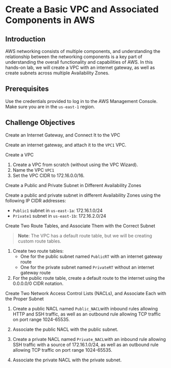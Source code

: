 ﻿# Create a Basic VPC and Associated Components in AWS

## Introduction

AWS networking consists of multiple components, and understanding the relationship between the networking components is a key part of understanding the overall functionality and capabilities of AWS. In this hands-on lab, we will create a VPC with an internet gateway, as well as create subnets across multiple Availability Zones.

## Prerequisites

Use the credentials provided to log in to the AWS Management Console. Make sure you are in the  `us-east-1`  region.

## Challenge Objectives

Create an Internet Gateway, and Connect It to the VPC

Create an internet gateway, and attach it to the  `VPC1`  VPC.

Create a VPC

1.  Create a VPC from scratch (without using the VPC Wizard).
2.  Name the VPC  `VPC1`
3.  Set the VPC CIDR to 172.16.0.0/16.

Create a Public and Private Subnet in Different Availability Zones

Create a public and private subnet in different Availability Zones using the following IP CIDR addresses:

-   `Public1`  subnet in  `us-east-1a`: 172.16.1.0/24
-   `Private1`  subnet in  `us-east-1b`: 172.16.2.0/24

Create Two Route Tables, and Associate Them with the Correct Subnet

> **Note**: The VPC has a default route table, but we will be creating custom route tables.

1.  Create two route tables:
    -   One for the public subnet named  `PublicRT`  with an internet gateway route
    -   One for the private subnet named  `PrivateRT`  without an internet gateway route
2.  For the public route table, create a default route to the internet using the 0.0.0.0/0 CIDR notation.

Create Two Network Access Control Lists (NACLs), and Associate Each with the Proper Subnet

1.  Create a public NACL named  `Public_NACL`with inbound rules allowing HTTP and SSH traffic, as well as an outbound rule allowing TCP traffic on port range 1024-65535.
    
2.  Associate the public NACL with the public subnet.
    
3.  Create a private NACL named  `Private_NACL`with an inbound rule allowing SSH traffic with a source of 172.16.1.0/24, as well as an outbound rule allowing TCP traffic on port range 1024-65535.
    
4.  Associate the private NACL with the private subnet.
